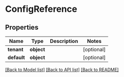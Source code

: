 # ConfigReference

## Properties
Name | Type | Description | Notes
------------ | ------------- | ------------- | -------------
**tenant** | **object** |  | [optional] 
**default** | **object** |  | [optional] 

[[Back to Model list]](../README.md#documentation-for-models) [[Back to API list]](../README.md#documentation-for-api-endpoints) [[Back to README]](../README.md)


